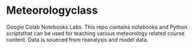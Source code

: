 # Meteorologyclass
Google Colab Notebooks Labs. This repo contains notebooks and Python scriptsthat can be used for teaching various meteorology related course content.
Data is soueced from reanalysis and model data. 
